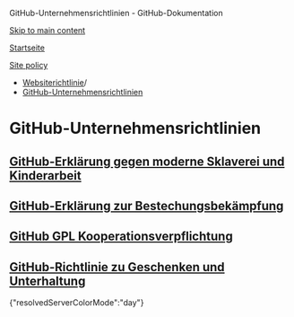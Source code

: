 GitHub-Unternehmensrichtlinien - GitHub-Dokumentation

[Skip to main content](#main-content)

[Startseite](/de)

[Site policy](/de/site-policy)

* [Websiterichtlinie](/de/site-policy)/
* [GitHub-Unternehmensrichtlinien](/de/site-policy/github-company-policies)

GitHub-Unternehmensrichtlinien
==========

[GitHub-Erklärung gegen moderne Sklaverei und Kinderarbeit](/de/site-policy/github-company-policies/github-statement-against-modern-slavery-and-child-labor)
----------

[GitHub-Erklärung zur Bestechungsbekämpfung](/de/site-policy/github-company-policies/github-anti-bribery-statement)
----------

[GitHub GPL Kooperationsverpflichtung](/de/site-policy/github-company-policies/github-gpl-cooperation-commitment)
----------

[GitHub-Richtlinie zu Geschenken und Unterhaltung](/de/site-policy/github-company-policies/github-gifts-and-entertainment-policy)
----------

{"resolvedServerColorMode":"day"}
